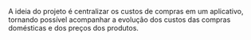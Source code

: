 A ideia do projeto é centralizar os custos de compras em um aplicativo, tornando possível acompanhar a evolução dos custos das compras domésticas e dos preços dos produtos.
